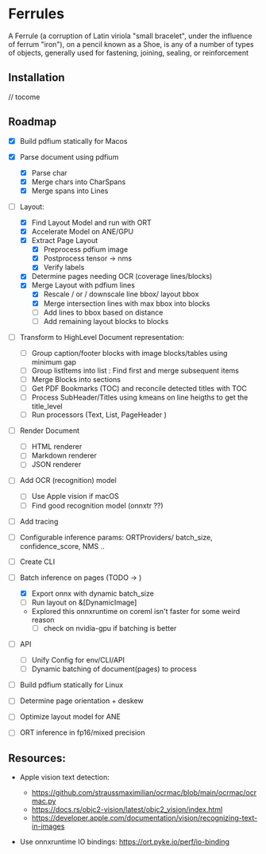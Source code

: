 # Ferrules

A Ferrule (a corruption of Latin viriola "small bracelet", under the influence of ferrum "iron"), on a pencil known as a Shoe, is any of a number of types of objects, generally used for fastening, joining, sealing, or reinforcement

## Installation

// tocome

## Roadmap

- [x] Build pdfium statically for Macos

- [x] Parse document using pdfium

  - [x] Parse char
  - [x] Merge chars into CharSpans
  - [x] Merge spans into Lines

- [ ] Layout:

  - [x] Find Layout Model and run with ORT
  - [x] Accelerate Model on ANE/GPU
  - [x] Extract Page Layout
    - [x] Preprocess pdfium image
    - [x] Postprocess tensor -> nms
    - [x] Verify labels
  - [x] Determine pages needing OCR (coverage lines/blocks)
  - [x] Merge Layout with pdfium lines
    - [x] Rescale / or / downscale line bbox/ layout bbox
    - [x] Merge intersection lines with max bbox into blocks
    - [ ] Add lines to bbox based on distance
    - [ ] Add remaining layout blocks to blocks

- [ ] Transform to HighLevel Document representation:

  - [ ] Group caption/footer blocks with image blocks/tables using minimum gap
  - [ ] Group listItems into list : Find first and merge subsequent items
  - [ ] Merge Blocks into sections
  - [ ] Get PDF Bookmarks (TOC) and reconcile detected titles with TOC
  - [ ] Process SubHeader/Titles using kmeans on line heigths to get the title_level
  - [ ] Run processors (Text, List, PageHeader )

- [ ] Render Document

  - [ ] HTML renderer
  - [ ] Markdown renderer
  - [ ] JSON renderer

- [ ] Add OCR (recognition) model

  - [ ] Use Apple vision if macOS
  - [ ] Find good recognition model (onnxtr ??)

- [ ] Add tracing
- [ ] Configurable inference params: ORTProviders/ batch_size, confidence_score, NMS ..
- [ ] Create CLI

- [ ] Batch inference on pages (TODO -> )

  - [x] Export onnx with dynamic batch_size
  - [ ] Run layout on &[DynamicImage]
  - Explored this onnxruntime on coreml isn't faster for some weird reason
    - [ ] check on nvidia-gpu if batching is better

- [ ] API

  - [ ] Unify Config for env/CLI/API
  - [ ] Dynamic batching of document(pages) to process

- [ ] Build pdfium statically for Linux
- [ ] Determine page orientation + deskew
- [ ] Optimize layout model for ANE
- [ ] ORT inference in fp16/mixed precision

## Resources:

- Apple vision text detection:

  - https://github.com/straussmaximilian/ocrmac/blob/main/ocrmac/ocrmac.py
  - https://docs.rs/objc2-vision/latest/objc2_vision/index.html
  - https://developer.apple.com/documentation/vision/recognizing-text-in-images

- Use onnxruntime IO bindings: https://ort.pyke.io/perf/io-binding
